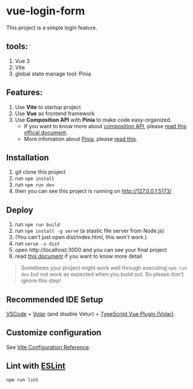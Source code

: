 # vue-login-form

This project is a simple login feature.

## tools:

1. Vue 3
2. Vite
3. global state manage tool: Pinia

## Features:

1. Use **Vite** to startup project
2. Use **Vue** as frontend framework
3. Use **Composition API** with **Pinia** to make code easy-organized.
    - If you want to know more about <u>composition API</u>, please [read this offical document](https://vuejs.org/guide/introduction.html#composition-api).
    - More infomation about <u>Pinia</u>, please [read this](https://stackblitz.com/github/piniajs/example-vue-3-vite?file=README.md).

## Installation
1. git clone this project
2. run `npm install`
3. run `npm run dev`
4. then you can see this project is running on http://127.0.0.1:5173/

## Deploy
1. run `npm run build`
2. run `npm install -g serve` (a stastic file server from Node.js)
3. (You can't just open dist/index.html, this won't work.)
4. run `serve -s dist`
5. open http://localhost:3000 and you can see your final project
6. read [this document](https://cli.vuejs.org/guide/deployment.html#previewing-locally) if you want to know more detail

> Sometimes your project might work well through executing `npm run dev` but not work as expected when you build out.  So please don't ignore this step!

## Recommended IDE Setup

[VSCode](https://code.visualstudio.com/) + [Volar](https://marketplace.visualstudio.com/items?itemName=Vue.volar) (and disable Vetur) + [TypeScript Vue Plugin (Volar)](https://marketplace.visualstudio.com/items?itemName=Vue.vscode-typescript-vue-plugin).

## Customize configuration

See [Vite Configuration Reference](https://vitejs.dev/config/).

## Lint with [ESLint](https://eslint.org/)

```sh
npm run lint
```
